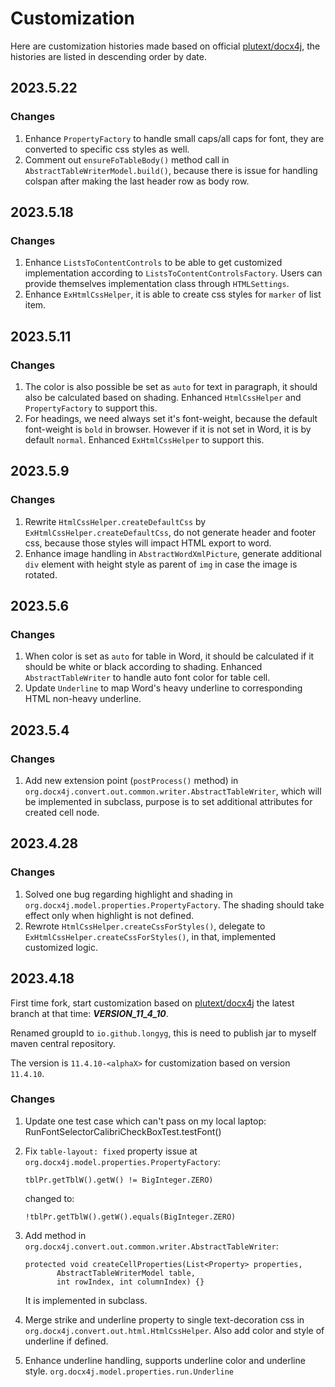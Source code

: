 # Customization

Here are customization histories made based on official [plutext/docx4j](https://github.com/plutext/docx4j),
the histories are listed in descending order by date.

## 2023.5.22
### Changes
1. Enhance `PropertyFactory` to handle small caps/all caps for font, they are converted to specific css styles as well.
2. Comment out `ensureFoTableBody()` method call in `AbstractTableWriterModel.build()`, because there is issue for handling colspan after making the last header row as body row.

## 2023.5.18
### Changes
1. Enhance `ListsToContentControls` to be able to get customized implementation according to `ListsToContentControlsFactory`. Users can provide themselves implementation class through `HTMLSettings`.
2. Enhance `ExHtmlCssHelper`, it is able to create css styles for `marker` of list item. 

## 2023.5.11
### Changes
1. The color is also possible be set as `auto` for text in paragraph, it should also be calculated based on shading. Enhanced `HtmlCssHelper` and `PropertyFactory` to support this.
2. For headings, we need always set it's font-weight, because the default font-weight is `bold` in browser. However if it is not set in Word, it is by default `normal`. Enhanced `ExHtmlCssHelper` to support this. 

## 2023.5.9
### Changes
1. Rewrite `HtmlCssHelper.createDefaultCss` by `ExHtmlCssHelper.createDefaultCss`, do not generate header and footer css, because those styles will impact HTML export to word.
2. Enhance image handling in `AbstractWordXmlPicture`, generate additional `div` element with height style as parent of `img` in case the image is rotated.

## 2023.5.6
### Changes
1. When color is set as `auto` for table in Word, it should be calculated if it should be white or black according to shading.
   Enhanced `AbstractTableWriter` to handle auto font color for table cell.
2. Update `Underline` to map Word's heavy underline to corresponding HTML non-heavy underline.

## 2023.5.4
### Changes
1. Add new extension point (`postProcess()` method) in `org.docx4j.convert.out.common.writer.AbstractTableWriter`, which will be implemented in subclass, purpose is to set additional attributes for created cell node.

## 2023.4.28
### Changes
1. Solved one bug regarding highlight and shading in `org.docx4j.model.properties.PropertyFactory`. The shading should take effect only when highlight is not defined.
2. Rewrote `HtmlCssHelper.createCssForStyles()`, delegate to `ExHtmlCssHelper.createCssForStyles()`, in that, implemented customized logic.

## 2023.4.18

First time fork, start customization based on [plutext/docx4j](https://github.com/plutext/docx4j) the latest branch at that
time: **_VERSION_11_4_10_**.

Renamed groupId to `io.github.longyg`, this is need to publish jar to myself maven central repository.

The version is `11.4.10-<alphaX>` for customization based on version `11.4.10`.

### Changes

1. Update one test case which can't pass on my local laptop: RunFontSelectorCalibriCheckBoxTest.testFont()
2. Fix `table-layout: fixed` property issue at `org.docx4j.model.properties.PropertyFactory`:

   ```
   tblPr.getTblW().getW() != BigInteger.ZERO) 
   ```
   changed to:

   ```
   !tblPr.getTblW().getW().equals(BigInteger.ZERO)
   ```
3. Add method in `org.docx4j.convert.out.common.writer.AbstractTableWriter`:
   
   ```
   protected void createCellProperties(List<Property> properties, 
          AbstractTableWriterModel table, 
          int rowIndex, int columnIndex) {}
   ```

   It is implemented in subclass.
4. Merge strike and underline property to single text-decoration css in `org.docx4j.convert.out.html.HtmlCssHelper`.
   Also add color and style of underline if defined.

5. Enhance underline handling, supports underline color and underline style.
   `org.docx4j.model.properties.run.Underline`